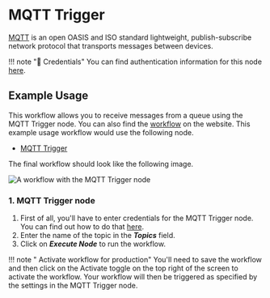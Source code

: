 # MQTT Trigger

[MQTT](https://mqtt.org) is an open OASIS and ISO standard lightweight, publish-subscribe network protocol that transports messages between devices.

!!! note "🔑 Credentials"
    You can find authentication information for this node [here](/integrations/credentials/mqtt/).



## Example Usage

This workflow allows you to receive messages from a queue using the MQTT Trigger node. You can also find the [workflow](https://n8n.io/workflows/657) on the website. This example usage workflow would use the following node.
- [MQTT Trigger]()

The final workflow should look like the following image.

![A workflow with the MQTT Trigger node](/_images/integrations/trigger-nodes/mqtttrigger/workflow.png)


### 1. MQTT Trigger node

1. First of all, you'll have to enter credentials for the MQTT Trigger node. You can find out how to do that [here](/integrations/credentials/mqtt/).
2. Enter the name of the topic in the ***Topics*** field.
3. Click on ***Execute Node*** to run the workflow.

!!! note " Activate workflow for production"
    You'll need to save the workflow and then click on the Activate toggle on the top right of the screen to activate the workflow. Your workflow will then be triggered as specified by the settings in the MQTT Trigger node.

